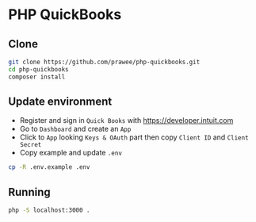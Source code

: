 # PHP QuickBooks

## Clone

```bash
git clone https://github.com/prawee/php-quickbooks.git
cd php-quickbooks
composer install
```

## Update environment

- Register and sign in `Quick Books` with <https://developer.intuit.com> 
- Go to `Dashboard` and create an `App`
- Click to `App` looking `Keys & OAuth` part then copy `Client ID` and `Client Secret`
- Copy example and update `.env` 

```bash
cp -R .env.example .env
```

## Running

```bash
php -S localhost:3000 .
```